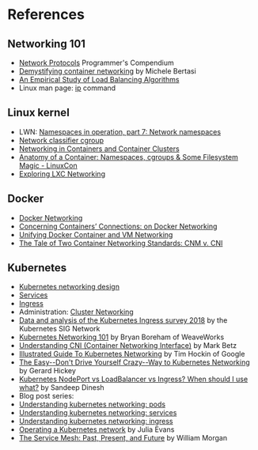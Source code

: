 # References

## Networking 101

- [Network Protocols](https://www.destroyallsoftware.com/compendium/network-protocols?share_key=97d3ba4c24d21147) Programmer's Compendium
- [Demystifying container networking](http://blog.mbrt.it/2017-10-01-demystifying-container-networking/) by Michele Bertasi
- [An Empirical Study of Load Balancing Algorithms](http://liblb.com/learn.html)
- Linux man page: [ip](https://linux.die.net/man/8/ip) command

## Linux kernel

- LWN: [Namespaces in operation, part 7: Network namespaces](https://lwn.net/Articles/580893/)
- [Network classifier cgroup](https://www.kernel.org/doc/Documentation/cgroup-v1/net_cls.txt)
- [Networking in Containers and Container Clusters](http://wiki.iptables.org/pablo/netdev0.1/papers/Networking-in-Containers-and-Container-Clusters.pdf)
- [Anatomy of a Container: Namespaces, cgroups & Some Filesystem Magic - LinuxCon](https://www.slideshare.net/jpetazzo/anatomy-of-a-container-namespaces-cgroups-some-filesystem-magic-linuxcon)
- [Exploring LXC Networking](http://containerops.org/2013/11/19/lxc-networking/)

## Docker

- [Docker Networking](https://docs.docker.com/network/)
- [Concerning Containers’ Connections: on Docker Networking](https://www.linuxjournal.com/content/concerning-containers-connections-docker-networking)
- [Unifying Docker Container and VM Networking](http://filipv.net/2015/11/06/unifying-docker-container-and-vm-networking/)
- [The Tale of Two Container Networking Standards: CNM v. CNI](http://www.nuagenetworks.net/blog/container-networking-standards/)

## Kubernetes

- [Kubernetes networking design](https://github.com/kubernetes/community/blob/master/contributors/design-proposals/network/networking.md)
- [Services](https://kubernetes.io/docs/concepts/services-networking/service/)
- [Ingress](https://kubernetes.io/docs/concepts/services-networking/ingress/)
- Administration: [Cluster Networking](https://kubernetes.io/docs/concepts/cluster-administration/networking/)
- [Data and analysis of the Kubernetes Ingress survey 2018](https://github.com/bowei/k8s-ingress-survey-2018) by the Kubernetes SIG Network
- [Kubernetes Networking 101](https://www.slideshare.net/weaveworks/kubernetes-networking-78049891) by Bryan Boreham of WeaveWorks
- [Understanding CNI (Container Networking Interface)](http://www.dasblinkenlichten.com/understanding-cni-container-networking-interface/) by Mark Betz
- [Illustrated Guide To Kubernetes Networking](https://speakerdeck.com/thockin/illustrated-guide-to-kubernetes-networking) by Tim Hockin of Google
- [The Easy--Don't Drive Yourself Crazy--Way to Kubernetes Networking](https://www.youtube.com/watch?v=H5Zl_kDOwBU) by Gerard Hickey
- [Kubernetes NodePort vs LoadBalancer vs Ingress? When should I use what?](https://medium.com/google-cloud/kubernetes-nodeport-vs-loadbalancer-vs-ingress-when-should-i-use-what-922f010849e0) by Sandeep Dinesh
- Blog post series: 
 - [Understanding kubernetes networking: pods](https://medium.com/google-cloud/understanding-kubernetes-networking-pods-7117dd28727)
 - [Understanding kubernetes networking: services](https://medium.com/google-cloud/understanding-kubernetes-networking-services-f0cb48e4cc82)
 - [Understanding kubernetes networking: ingress](https://medium.com/google-cloud/understanding-kubernetes-networking-ingress-1bc341c84078)
- [Operating a Kubernetes network](https://jvns.ca/blog/2017/10/10/operating-a-kubernetes-network/) by Julia Evans
- [The Service Mesh: Past, Present, and Future](https://www.youtube.com/watch?v=2trOvMUuLkk) by William Morgan
